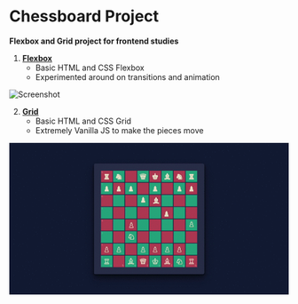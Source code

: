 # Chessboard Project

**Flexbox and Grid project for frontend studies**

1. [**Flexbox**](https://chessboard-flex-tan.vercel.app/)
    - Basic HTML and CSS Flexbox
    - Experimented around on transitions and animation

![Screenshot](https://github.com/eagocela/Chessboard_Flex_Grid/blob/main/Flex/screenrecord.gif)

2. [**Grid**](https://chessboard-grid-theta.vercel.app/)
    - Basic HTML and CSS Grid
    - Extremely Vanilla JS to make the pieces move

![Screenshot](https://github.com/eagocela/Chessboard_Flex_Grid/blob/main/Grid/screenrecord.gif)